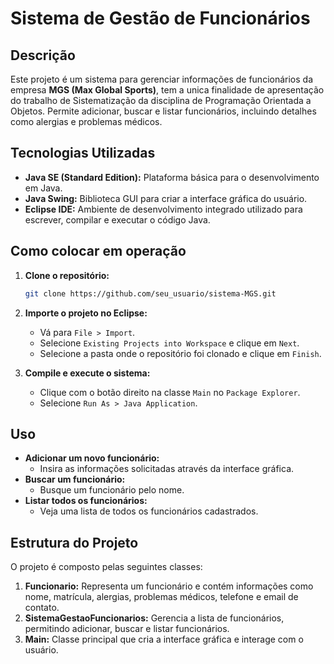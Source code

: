 # Sistema de Gestão de Funcionários

## Descrição
Este projeto é um sistema para gerenciar informações de funcionários da empresa **MGS (Max Global Sports)**, tem a unica finalidade de apresentação do trabalho  de Sistematização da disciplina de Programação Orientada a Objetos. Permite adicionar, buscar e listar funcionários, incluindo detalhes como alergias e problemas médicos. 

## Tecnologias Utilizadas
- **Java SE (Standard Edition):** Plataforma básica para o desenvolvimento em Java.
- **Java Swing:** Biblioteca GUI para criar a interface gráfica do usuário.
- **Eclipse IDE:** Ambiente de desenvolvimento integrado utilizado para escrever, compilar e executar o código Java.

## Como colocar em operação
1. **Clone o repositório:**
    ```sh
    git clone https://github.com/seu_usuario/sistema-MGS.git
    ```
2. **Importe o projeto no Eclipse:**
    - Vá para `File > Import`.
    - Selecione `Existing Projects into Workspace` e clique em `Next`.
    - Selecione a pasta onde o repositório foi clonado e clique em `Finish`.

3. **Compile e execute o sistema:**
    - Clique com o botão direito na classe `Main` no `Package Explorer`.
    - Selecione `Run As > Java Application`.

## Uso
- **Adicionar um novo funcionário:**
  - Insira as informações solicitadas através da interface gráfica.
- **Buscar um funcionário:**
  - Busque um funcionário pelo nome.
- **Listar todos os funcionários:**
  - Veja uma lista de todos os funcionários cadastrados.

## Estrutura do Projeto
O projeto é composto pelas seguintes classes:
1. **Funcionario:** Representa um funcionário e contém informações como nome, matrícula, alergias, problemas médicos, telefone e email de contato.
2. **SistemaGestaoFuncionarios:** Gerencia a lista de funcionários, permitindo adicionar, buscar e listar funcionários.
3. **Main:** Classe principal que cria a interface gráfica e interage com o usuário.
